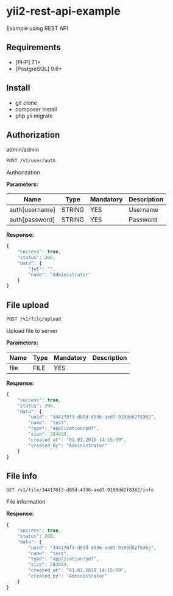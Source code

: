 # yii2-rest-api-example
Example using REST API

## Requirements
- [PHP] 7.1+
- [PostgreSQL] 9.6+

## Install
- git clone
- composer install
- php yii migrate

## Authorization
admin/admin

```rest
POST /v1/user/auth
```
Authorization

**Parameters:**

Name | Type | Mandatory | Description
------------ | ------------ | ------------ | ------------
auth[username] | STRING | YES | Username
auth[password] | STRING | YES | Password

**Response:**
```javascript
{
    "success": true,
    "status": 200,
    "data": {
        "jwt": "",
        "name": "Administrator"
    }
}
```

## File upload

```rest
POST /v1/file/upload
```
Upload file to server

**Parameters:**

Name | Type | Mandatory | Description
------------ | ------------ | ------------ | ------------
file | FILE | YES | 

**Response:**
```javascript
{
    "success": true,
    "status": 200,
    "data": {
        "uuid": "344178f3-d89d-4336-aed7-9108dd2f8362",
        "name": "test",
        "type": "application/pdf",
        "size": 284839,
        "created_at": "01.01.2019 14:15:59",
        "created_by": "Administrator"
    }
}
```

## File info

```rest
GET /v1/file/344178f3-d89d-4336-aed7-9108dd2f8362/info
```
File information

**Response:**
```javascript
{
    "success": true,
    "status": 200,
    "data": {
        "uuid": "344178f3-d89d-4336-aed7-9108dd2f8362",
        "name": "test",
        "type": "application/pdf",
        "size": 284839,
        "created_at": "01.01.2019 14:15:59",
        "created_by": "Administrator"
    }
}
```
